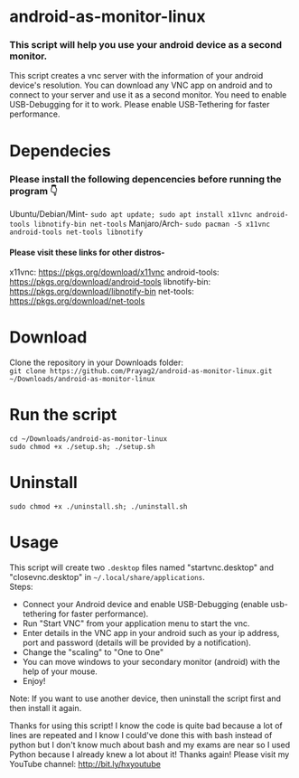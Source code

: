 # android-as-monitor-linux  
### This script will help you use your android device as a second monitor.  
This script creates a vnc server with the information of your android device's resolution. You can download any VNC app on android and to connect to your server and use it as a second monitor. You need to enable USB-Debugging for it to work. Please enable USB-Tethering for faster performance.  
  
# Dependecies  
### Please install the following depencencies before running the program 👇  
Ubuntu/Debian/Mint- `sudo apt update; sudo apt install x11vnc android-tools libnotify-bin net-tools`
Manjaro/Arch- `sudo pacman -S x11vnc android-tools net-tools libnotify`

#### Please visit these links for other distros-  
x11vnc: https://pkgs.org/download/x11vnc
android-tools: https://pkgs.org/download/android-tools
libnotify-bin: https://pkgs.org/download/libnotify-bin
net-tools: https://pkgs.org/download/net-tools

# Download
Clone the repository in your Downloads folder:  
`git clone https://github.com/Prayag2/android-as-monitor-linux.git ~/Downloads/android-as-monitor-linux`  
  
# Run the script  
`cd ~/Downloads/android-as-monitor-linux`    
`sudo chmod +x ./setup.sh; ./setup.sh`    

# Uninstall
`sudo chmod +x ./uninstall.sh; ./uninstall.sh`

# Usage
This script will create two `.desktop` files named "startvnc.desktop" and "closevnc.desktop" in `~/.local/share/applications`.  
Steps:
- Connect your Android device and enable USB-Debugging (enable usb-tethering for faster performance).
- Run "Start VNC" from your application menu to start the vnc.
- Enter details in the VNC app in your android such as your ip address, port and password (details will be provided by a notification).
- Change the "scaling" to "One to One"
- You can move windows to your secondary monitor (android) with the help of your mouse.
- Enjoy!

Note: If you want to use another device, then uninstall the script first and then install it again.

Thanks for using this script! I know the code is quite bad because a lot of lines are repeated and I know I could've done this with bash instead of python but I don't know much about bash and my exams are near so I used Python because I already knew a lot about it! Thanks again!
Please visit my YouTube channel: http://bit.ly/hxyoutube
